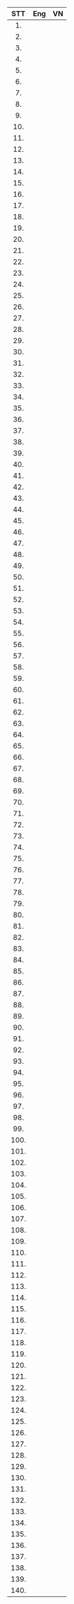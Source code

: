 |STT|Eng|VN|
|:--: |:------------- |:-------------|
|1. |||
|2. |||
|3. |||
|4. |||
|5. |||
|6. |||
|7. |||
|8. |||
|9. |||
|10. |||
|11. |||
|12. |||
|13. |||
|14. |||
|15. |||
|16. |||
|17. |||
|18. |||
|19. |||
|20. |||
|21. |||
|22. |||
|23. |||
|24. |||
|25. |||
|26. |||
|27. |||
|28. |||
|29. |||
|30. |||
|31. |||
|32. |||
|33. |||
|34. |||
|35. |||
|36. |||
|37. |||
|38. |||
|39. |||
|40. |||
|41. |||
|42. |||
|43. |||
|44. |||
|45. |||
|46. |||
|47. |||
|48. |||
|49. |||
|50. |||
|51. |||
|52. |||
|53. |||
|54. |||
|55. |||
|56. |||
|57. |||
|58. |||
|59. |||
|60. |||
|61. |||
|62. |||
|63. |||
|64. |||
|65. |||
|66. |||
|67. |||
|68. |||
|69. |||
|70. |||
|71. |||
|72. |||
|73. |||
|74. |||
|75. |||
|76. |||
|77. |||
|78. |||
|79. |||
|80. |||
|81. |||
|82. |||
|83. |||
|84. |||
|85. |||
|86. |||
|87. |||
|88. |||
|89. |||
|90. |||
|91. |||
|92. |||
|93. |||
|94. |||
|95. |||
|96. |||
|97. |||
|98. |||
|99. |||
|100. |||
|101. |||
|102. |||
|103. |||
|104. |||
|105. |||
|106. |||
|107. |||
|108. |||
|109. |||
|110. |||
|111. |||
|112. |||
|113. |||
|114. |||
|115. |||
|116. |||
|117. |||
|118. |||
|119. |||
|120. |||
|121. |||
|122. |||
|123. |||
|124. |||
|125. |||
|126. |||
|127. |||
|128. |||
|129. |||
|130. |||
|131. |||
|132. |||
|133. |||
|134. |||
|135. |||
|136. |||
|137. |||
|138. |||
|139. |||
|140. |||
